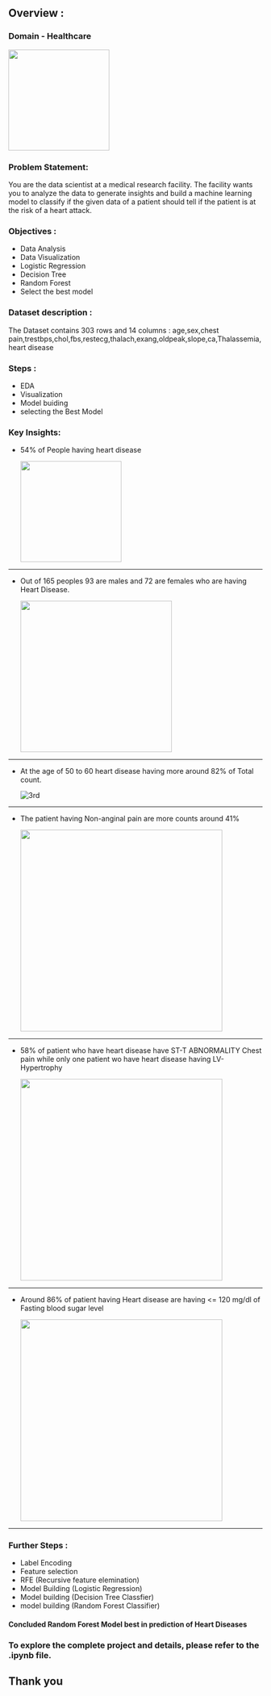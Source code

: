 ## Overview :
### Domain - Healthcare
<img src="https://github.com/user-attachments/assets/b3c0c08c-26e7-4262-abfc-81d3b21f7e06" width="200"/>


### Problem Statement:
You are the data scientist at a medical research facility. The facility wants you to analyze the data to generate insights and build a machine learning model to classify if the given data of a patient should tell if the patient is at the risk of a heart attack.
### Objectives :
- Data Analysis
- Data Visualization
- Logistic Regression
- Decision Tree
- Random Forest
- Select the best model
### Dataset description :
The Dataset contains 303 rows and 14 columns :
age,sex,chest pain,trestbps,chol,fbs,restecg,thalach,exang,oldpeak,slope,ca,Thalassemia,heart disease

### Steps :
- EDA
- Visualization
- Model buiding
- selecting the Best Model

### Key Insights:
- 54% of People having heart disease

   <img src="https://github.com/user-attachments/assets/b45948e1-283e-441e-bb54-e814aa4c0712" width="200"/>

----------------------------------------------------------------------------------------------------------------------------
- Out of 165 peoples 93 are males and 72 are females who are having Heart Disease.

    <img src="https://github.com/user-attachments/assets/10d36fa0-f02c-4179-95a1-a26b61e99536" width="300"/>
----------------------------------------------------------------------------------------------------------------------------
- At the age of 50 to 60 heart disease having more around 82% of Total count.

  ![3rd](https://github.com/user-attachments/assets/ea6041a7-31e1-4f1a-87a8-e6617086098d)
----------------------------------------------------------------------------------------------------------------------------
- The patient having Non-anginal pain are more counts around 41%

   <img src="https://github.com/user-attachments/assets/a806980a-288c-4aee-9908-6012f4ad34d4" width="400"/>
----------------------------------------------------------------------------------------------------------------------------
- 58% of patient who have heart disease have ST-T ABNORMALITY Chest pain while only one patient wo have heart disease having LV-Hypertrophy

   <img src="https://github.com/user-attachments/assets/9d98d1e0-9e71-4e72-96ac-3196374eb281" width="400"/>
----------------------------------------------------------------------------------------------------------------------------
- Around 86% of patient having Heart disease are having <= 120 mg/dl of Fasting blood sugar level

   <img src="https://github.com/user-attachments/assets/bf03d5c6-1ca6-4dfb-b83a-98de161496d0" width="400"/>
----------------------------------------------------------------------------------------------------------------------------
### Further Steps :
- Label Encoding
- Feature selection
- RFE (Recursive feature elemination)
- Model Building (Logistic Regression)
- Model building (Decision Tree Classfier)
- model building (Random Forest Classifier)

#### Concluded Random Forest Model best in prediction of Heart Diseases

### To explore the complete project and details, please refer to the .ipynb file.

## Thank you
